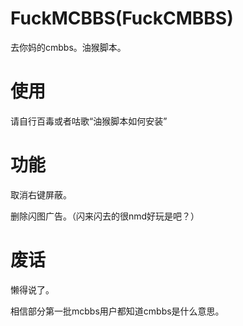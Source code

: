 # FuckMCBBS(FuckCMBBS)

去你妈的cmbbs。油猴脚本。

# 使用

请自行百毒或者咕歌“油猴脚本如何安装”

# 功能

取消右键屏蔽。

删除闪图广告。（闪来闪去的很nmd好玩是吧？）

# 废话

懒得说了。

相信部分第一批mcbbs用户都知道cmbbs是什么意思。